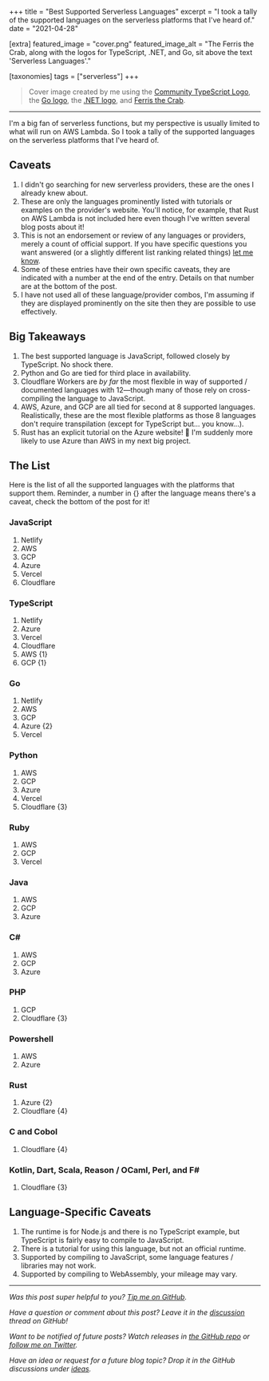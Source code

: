 +++
title = "Best Supported Serverless Languages"
excerpt = "I took a tally of the supported languages on the serverless platforms that I've heard of."
date = "2021-04-28"

[extra]
featured_image = "cover.png"
featured_image_alt = "The Ferris the Crab, along with the logos for TypeScript, .NET, and Go, sit above the text 'Serverless Languages'."

[taxonomies]
tags = ["serverless"]
+++

> Cover image created by me using the [Community TypeScript Logo], the [Go logo], the [.NET logo], and [Ferris the Crab].

---

I'm a big fan of serverless functions, but my perspective is usually limited to what will run on AWS Lambda. So I took a tally of the supported languages on the serverless platforms that I've heard of.

## Caveats

1. I didn't go searching for new serverless providers, these are the ones I already knew about.
2. These are only the languages prominently listed with tutorials or examples on the provider's website. You'll notice, for example, that Rust on AWS Lambda is not included here even though I've written several blog posts about it!
3. This is not an endorsement or review of any languages or providers, merely a count of official support. If you have specific questions you want answered (or a slightly different list ranking related things) [let me know][discussion].
4. Some of these entries have their own specific caveats, they are indicated with a number at the end of the entry. Details on that number are at the bottom of the post.
5. I have not used all of these language/provider combos, I'm assuming if they are displayed prominently on the site then they are possible to use effectively.

## Big Takeaways

1. The best supported language is JavaScript, followed closely by TypeScript. No shock there.
2. Python and Go are tied for third place in availability.
3. Cloudflare Workers are _by far_ the most flexible in way of supported / documented languages with 12—though many of those rely on cross-compiling the language to JavaScript.
4. AWS, Azure, and GCP are all tied for second at 8 supported languages. Realistically, these are the most flexible platforms as those 8 languages don't require transpilation (except for TypeScript but... you know...).
5. Rust has an explicit tutorial on the Azure website! 🥰 I'm suddenly more likely to use Azure than AWS in my next big project.

## The List

Here is the list of all the supported languages with the platforms that support them. Reminder, a number in {} after the language means there's a caveat, check the bottom of the post for it!

### JavaScript

1.  Netlify
2.  AWS
3.  GCP
4.  Azure
5.  Vercel
6.  Cloudflare

### TypeScript

1.  Netlify
2.  Azure
3.  Vercel
4.  Cloudflare
5.  AWS {1}
6.  GCP {1}

### Go

1.  Netlify
2.  AWS
3.  GCP
4.  Azure {2}
5.  Vercel

### Python

1.  AWS
2.  GCP
3.  Azure
4.  Vercel
5.  Cloudflare {3}

### Ruby

1.  AWS
2.  GCP
3.  Vercel

### Java

1.  AWS
2.  GCP
3.  Azure

### C#

1.  AWS
2.  GCP
3.  Azure

### PHP

1.  GCP
2.  Cloudflare {3}

### Powershell

1.  AWS
2.  Azure

### Rust

1. Azure {2}
2. Cloudflare {4}

### C and Cobol

1. Cloudflare {4}

### Kotlin, Dart, Scala, Reason / OCaml, Perl, and F#

1. Cloudflare {3}

## Language-Specific Caveats

1. The runtime is for Node.js and there is no TypeScript example, but TypeScript is fairly easy to compile to JavaScript.
2. There is a tutorial for using this language, but not an official runtime.
3. Supported by compiling to JavaScript, some language features / libraries may not work.
4. Supported by compiling to WebAssembly, your mileage may vary.

---

_Was this post super helpful to you? [Tip me on GitHub][github one time]._

_Have a question or comment about this post? Leave it in the [discussion] thread on GitHub!_

_Want to be notified of future posts? Watch releases in [the GitHub repo] or [follow me on Twitter][twitter]._

_Have an idea or request for a future blog topic? Drop it in the GitHub discussions under [ideas]._

[community typescript logo]: https://github.com/remojansen/logo.ts
[go logo]: https://blog.golang.org/go-brand
[.net logo]: https://github.com/dotnet/brand
[ferris the crab]: https://www.rustacean.net
[github one time]: https://github.com/sponsors/dbanty?frequency=one-time&sponsor=dbanty
[ideas]: https://github.com/dbanty/dylananthony.com/discussions/categories/ideas
[the github repo]: https://github.com/dbanty/dylananthony.com
[twitter]: https://twitter.com/TBDylan
[discussion]: https://github.com/dbanty/dylananthony.com/discussions/71
